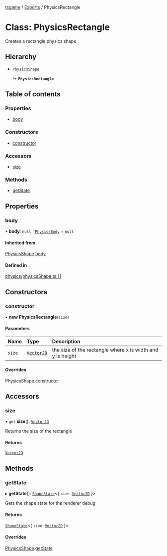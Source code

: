 [tsgame](../README.md) / [Exports](../modules.md) / PhysicsRectangle

# Class: PhysicsRectangle

Creates a rectangle physics shape

## Hierarchy

- [`PhysicsShape`](PhysicsShape.md)

  ↳ **`PhysicsRectangle`**

## Table of contents

### Properties

- [body](PhysicsRectangle.md#body)

### Constructors

- [constructor](PhysicsRectangle.md#constructor)

### Accessors

- [size](PhysicsRectangle.md#size)

### Methods

- [getState](PhysicsRectangle.md#getstate)

## Properties

### body

• **body**: ``null`` \| [`PhysicsBody`](PhysicsBody.md) = `null`

#### Inherited from

[PhysicsShape](PhysicsShape.md).[body](PhysicsShape.md#body)

#### Defined in

[physics/physicsShape.ts:11](https://github.com/ashleycheung/tsgame/blob/0573a5b/src/physics/physicsShape.ts#L11)

## Constructors

### constructor

• **new PhysicsRectangle**(`size`)

#### Parameters

| Name | Type | Description |
| :------ | :------ | :------ |
| `size` | [`Vector2D`](Vector2D.md) | the size of the rectangle where x is width and y is height |

#### Overrides

PhysicsShape.constructor

## Accessors

### size

• `get` **size**(): [`Vector2D`](Vector2D.md)

Returns the size of the rectangle

#### Returns

[`Vector2D`](Vector2D.md)

## Methods

### getState

▸ **getState**(): [`ShapeState`](../interfaces/ShapeState.md)<{ `size`: [`Vector2D`](Vector2D.md)  }\>

Gets the shape state for the renderer debug

#### Returns

[`ShapeState`](../interfaces/ShapeState.md)<{ `size`: [`Vector2D`](Vector2D.md)  }\>

#### Overrides

[PhysicsShape](PhysicsShape.md).[getState](PhysicsShape.md#getstate)
